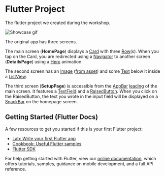 # Flutter Project

The flutter project we created during the workshop.

![Showcase gif](https://www.sandromaglione.com/images/flutter_study_jam_gdg_08_june_2019.gif)

The original app has three screens.

The main screen (**HomePage**) displays a [Card](https://api.flutter.dev/flutter/material/Card-class.html) with three [Row](https://api.flutter.dev/flutter/widgets/Row-class.html)(s). When you tap on the Card, you are redirected using a [Navigator](https://api.flutter.dev/flutter/widgets/Navigator-class.html) to another screen (**DetailsPage**) using a [Hero](https://api.flutter.dev/flutter/widgets/Hero-class.html) animation.

The second screen has an [Image](https://api.flutter.dev/flutter/widgets/Image-class.html) ([from asset](https://api.flutter.dev/flutter/widgets/Image/Image.asset.html)) and some [Text](https://api.flutter.dev/flutter/widgets/Text-class.html) below it inside a [ListView](https://api.flutter.dev/flutter/widgets/ListView-class.html).

The third screen (**SetupPage**) is accessible from the [AppBar](https://api.flutter.dev/flutter/material/AppBar-class.html) [leading](https://api.flutter.dev/flutter/material/AppBar/leading.html) of the main screen. It features a [TextField](https://api.flutter.dev/flutter/material/TextField-class.html) and a [RaisedButton](https://api.flutter.dev/flutter/material/RaisedButton-class.html). When you click on the RaisedButton, the text you wrote in the input field will be displayed on a [SnackBar](https://api.flutter.dev/flutter/material/SnackBar-class.html) on the homepage screen.

## Getting Started (Flutter Docs)

A few resources to get you started if this is your first Flutter project:

- [Lab: Write your first Flutter app](https://flutter.dev/docs/get-started/codelab)
- [Cookbook: Useful Flutter samples](https://flutter.dev/docs/cookbook)
- [Flutter SDK](https://api.flutter.dev/index.html)

For help getting started with Flutter, view our 
[online documentation](https://flutter.dev/docs), which offers tutorials, 
samples, guidance on mobile development, and a full API reference.

